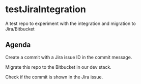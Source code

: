 # testJiraIntegration
A test repo to experiment with the integration and migration to Jira/Bitbucket


## Agenda
Create a commit with a Jira issue ID in the commit message.

Migrate this repo to the Bitbucket in our dev stack. 

Check if the commit is shown in the Jira issue. 
